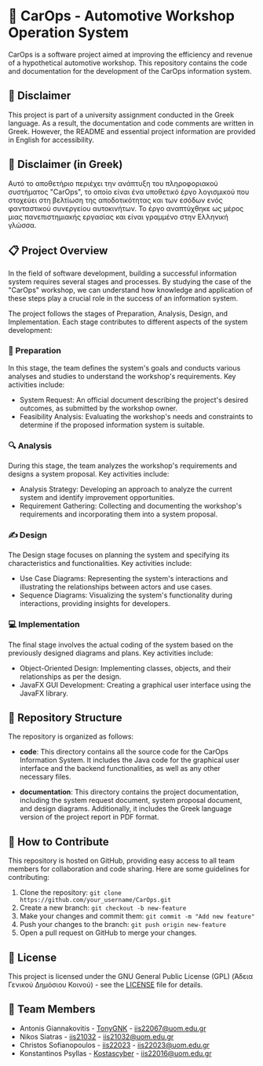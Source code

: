 # 🚗 CarOps - Automotive Workshop Operation System

CarOps is a software project aimed at improving the efficiency and revenue of a hypothetical automotive workshop. This repository contains the code and documentation for the development of the CarOps information system.

## 📄 Disclaimer

This project is part of a university assignment conducted in the Greek language. As a result, the documentation and code comments are written in Greek. However, the README and essential project information are provided in English for accessibility.

## 📄 Disclaimer (in Greek)

Αυτό το αποθετήριο περιέχει την ανάπτυξη του πληροφοριακού συστήματος "CarOps", το οποίο είναι ένα υποθετικό έργο λογισμικού που στοχεύει στη βελτίωση της αποδοτικότητας και των εσόδων ενός φανταστικού συνεργείου αυτοκινήτων. Το έργο αναπτύχθηκε ως μέρος μιας πανεπιστημιακής εργασίας και είναι γραμμένο στην Ελληνική γλώσσα.

## 📋 Project Overview

In the field of software development, building a successful information system requires several stages and processes. By studying the case of the "CarOps" workshop, we can understand how knowledge and application of these steps play a crucial role in the success of an information system.

The project follows the stages of Preparation, Analysis, Design, and Implementation. Each stage contributes to different aspects of the system development:

### 📑 Preparation

In this stage, the team defines the system's goals and conducts various analyses and studies to understand the workshop's requirements. Key activities include:

- System Request: An official document describing the project's desired outcomes, as submitted by the workshop owner.
- Feasibility Analysis: Evaluating the workshop's needs and constraints to determine if the proposed information system is suitable.

### 🔍 Analysis

During this stage, the team analyzes the workshop's requirements and designs a system proposal. Key activities include:

- Analysis Strategy: Developing an approach to analyze the current system and identify improvement opportunities.
- Requirement Gathering: Collecting and documenting the workshop's requirements and incorporating them into a system proposal.

### ✍️ Design

The Design stage focuses on planning the system and specifying its characteristics and functionalities. Key activities include:

- Use Case Diagrams: Representing the system's interactions and illustrating the relationships between actors and use cases.
- Sequence Diagrams: Visualizing the system's functionality during interactions, providing insights for developers.

### 💻 Implementation

The final stage involves the actual coding of the system based on the previously designed diagrams and plans. Key activities include:

- Object-Oriented Design: Implementing classes, objects, and their relationships as per the design.
- JavaFX GUI Development: Creating a graphical user interface using the JavaFX library.

## 📂 Repository Structure

The repository is organized as follows:

- **code**: This directory contains all the source code for the CarOps Information System. It includes the Java code for the graphical user interface and the backend functionalities, as well as any other necessary files.

- **documentation**: This directory contains the project documentation, including the system request document, system proposal document, and design diagrams. Additionally, it includes the Greek language version of the project report in PDF format.

## 🤝 How to Contribute

This repository is hosted on GitHub, providing easy access to all team members for collaboration and code sharing. Here are some guidelines for contributing:

1. Clone the repository: `git clone https://github.com/your_username/CarOps.git`
2. Create a new branch: `git checkout -b new-feature`
3. Make your changes and commit them: `git commit -m "Add new feature"`
4. Push your changes to the branch: `git push origin new-feature`
5. Open a pull request on GitHub to merge your changes.

## 📄 License

This project is licensed under the GNU General Public License (GPL) (Άδεια Γενικού Δημόσιου Κοινού) - see the [LICENSE](LICENSE) file for details.

## 👥 Team Members
- Antonis Giannakovitis - [TonyGNK](https://github.com/TonyGnk) - iis22067@uom.edu.gr
- Nikos Siatras - [iis21032](https://github.com/iis21032) - iis21032@uom.edu.gr
- Christos Sofianopoulos - [iis22023](https://github.com/iis22023) - iis22023@uom.edu.gr
- Konstantinos Psyllas - [Kostascyber](https://github.com/Kostascyber) - iis22016@uom.edu.gr
